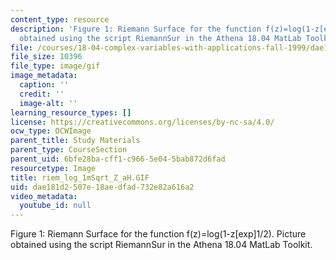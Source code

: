```yaml
---
content_type: resource
description: 'Figure 1: Riemann Surface for the function f(z)=log(1-z[exp]1/2). Picture
  obtained using the script RiemannSur in the Athena 18.04 MatLab Toolkit.'
file: /courses/18-04-complex-variables-with-applications-fall-1999/dae181d2507e18aedfad732e82a616a2_riem_log_1mSqrt_Z_aH.GIF
file_size: 10396
file_type: image/gif
image_metadata:
  caption: ''
  credit: ''
  image-alt: ''
learning_resource_types: []
license: https://creativecommons.org/licenses/by-nc-sa/4.0/
ocw_type: OCWImage
parent_title: Study Materials
parent_type: CourseSection
parent_uid: 6bfe28ba-cff1-c966-5e04-5bab872d6fad
resourcetype: Image
title: riem_log_1mSqrt_Z_aH.GIF
uid: dae181d2-507e-18ae-dfad-732e82a616a2
video_metadata:
  youtube_id: null
---
```

Figure 1: Riemann Surface for the function f(z)=log(1-z[exp]1/2). Picture obtained using the script RiemannSur in the Athena 18.04 MatLab Toolkit.